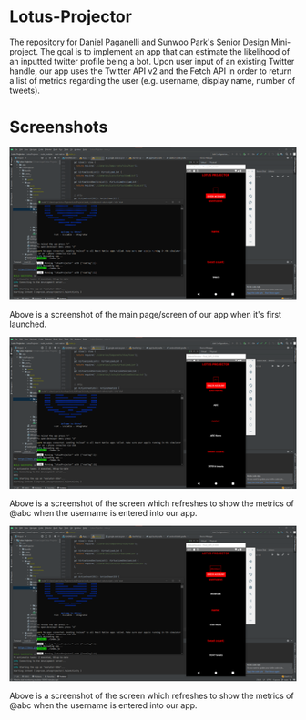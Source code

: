 # Lotus-Projector
The repository for Daniel Paganelli and Sunwoo Park's Senior Design Mini-project.
The goal is to implement an app that can estimate the likelihood of an inputted twitter profile being a bot.
Upon user input of an existing Twitter handle, our app uses the Twitter API v2 and the Fetch API
in order to return a list of metrics regarding the user (e.g. username, display name, number of tweets).

# Screenshots
<center><img src="./LotusProjector/images/first_screen.png" /></center>  
<center> </center>

Above is a screenshot of the main page/screen of our app when it's first launched.

<center><img src="./LotusProjector/images/result_screen_abc.png" /></center>  
<center> </center>

Above is a screenshot of the screen which refreshes to show the metrics of @abc when the username
is entered into our app.

<center><img src="./LotusProjector/images/results_screen_elon.png" /></center>  
<center> </center>

Above is a screenshot of the screen which refreshes to show the metrics of @abc when the username
is entered into our app.